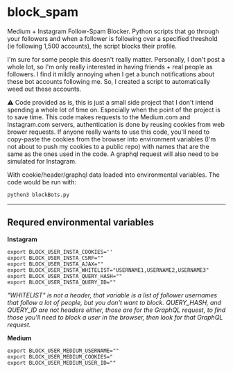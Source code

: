 # block_spam

Medium + Instagram Follow-Spam Blocker. Python scripts that go through your followers and when a follower is following over a specified threshold (ie following 1,500 accounts), the script blocks their profile.

I'm sure for some people this doesn't really matter. Personally, I don't post a whole lot, so I'm only really interested in having friends + real people as followers. I find it mildly annoying when I get a bunch notifications about these bot accounts following me. So, I created a script to automatically weed out these accounts.

⚠️ Code provided as is, this is just a small side project that I don't intend spending a whole lot of time on. Especially when the point of the project is to save time. This code makes requests to the Medium.com and Instagram.com servers, authentication is done by reusing cookies from web brower requests. If anyone really wants to use this code, you'll need to copy-paste the cookies from the browser into environment variables (I'm not about to push my cookies to a public repo) with names that are the same as the ones used in the code. A graphql request will also need to be simulated for Instagram.

With cookie/header/graphql data loaded into environmental variables. The code would be run with:

    python3 blockBots.py

----

## Requred environmental variables

**Instagram**
```
export BLOCK_USER_INSTA_COOKIES=''
export BLOCK_USER_INSTA_CSRF=""
export BLOCK_USER_INSTA_AJAX=""
export BLOCK_USER_INSTA_WHITELIST="USERNAME1,USERNAME2,USERNAME3"
export BLOCK_USER_INSTA_QUERY_HASH=""
export BLOCK_USER_INSTA_QUERY_ID=""
```
*"WHITELIST" is not a header, that variable is a list of follower usernames that follow a lot of people, but you don't want to block.*
*QUERY_HASH, and QUERY_ID are not headers either, those are for the GraphQL request, to find those you'll need to block a user in the browser, then look for that GraphQL request.*

**Medium**
```
export BLOCK_USER_MEDIUM_USERNAME=""
export BLOCK_USER_MEDIUM_COOKIES="
export BLOCK_USER_MEDIUM_USER_ID=""
```
